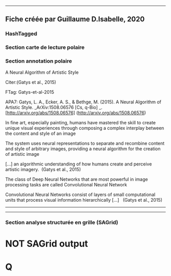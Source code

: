 
----
Fiche créée par Guillaume D.Isabelle, 2020 
---- 

### HashTagged 


### Section carte de lecture polaire
### Section annotation polaire
A Neural Algorithm of Artistic Style



Citer:(Gatys et al., 2015)

FTag: Gatys-et-al-2015

APA7: Gatys, L. A., Ecker, A. S., & Bethge, M. (2015). A Neural Algorithm of Artistic Style. _ArXiv:1508.06576 [Cs, q-Bio] _. [http://arxiv.org/abs/1508.06576] (http://arxiv.org/abs/1508.06576)



In fine art, especially painting, humans have mastered the skill to create unique visual experiences through composing a complex interplay between the content and style of an image



The system uses neural representations to separate and recombine content and style of arbitrary images, providing a neural algorithm for the creation of artistic image



 [...] an algorithmic understanding of how humans create and perceive artistic imagery.  (Gatys et al., 2015)



The class of Deep Neural Networks that are most powerful in image processing tasks are called Convolutional Neural Network



Convolutional Neural Networks consist of layers of small computational units that process visual information hierarchically [...]   (Gatys et al., 2015)






----

----



### Section analyse structurée en grille (SAGrid)


# NOT SAGrid output

# Q

